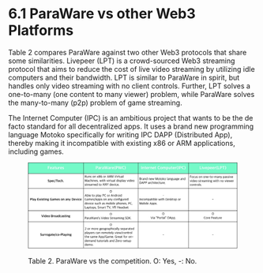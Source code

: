 # 6.1 ParaWare vs other Web3 Platforms

Table 2 compares ParaWare against two other Web3 protocols that share some similarities. Livepeer (LPT) is a crowd-sourced Web3 streaming protocol that aims to reduce the cost of live video streaming by utilizing idle computers and their bandwidth. LPT is similar to ParaWare in spirit, but handles only video streaming with no client controls. Further, LPT solves a one-to-many (one content to many viewer) problem, while ParaWare solves the many-to-many (p2p) problem of game streaming.

The Internet Computer (IPC) is an ambitious project that wants to be the de facto standard for all decentralized apps. It uses a brand new programming language Motoko specifically for writing IPC DAPP (Distributed App), thereby making it incompatible with existing x86 or ARM applications, including games.



<figure><img src="../.gitbook/assets/table 2.jpeg" alt=""><figcaption><p>Table 2. ParaWare vs the competition. O: Yes, -: No.</p></figcaption></figure>

### &#x20;<a href="#_qx2jz543rb" id="_qx2jz543rb"></a>
